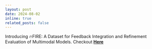 ```yaml
---
layout: post
date: 2024-08-02
inline: true
related_posts: false
---
```


Introducing 🔥FIRE: A Dataset for Feedback Integration and Refinement Evaluation of Multimodal Models. Checkout **[Here](https://x.com/Sealiqing/status/1819279627438973133)**